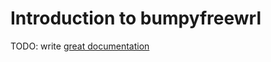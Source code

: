 # Introduction to bumpyfreewrl

TODO: write [great documentation](http://jacobian.org/writing/what-to-write/)
